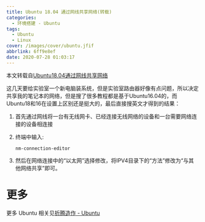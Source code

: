 ```yaml
---
title: Ubuntu 18.04 通过网线共享网络(转载)
categories:
  - 环境搭建 - Ubuntu
tags:
  - Ubuntu
  - Linux
cover: /images/cover/ubuntu.jfif
abbrlink: 6ff9e8ef
date: 2020-07-28 01:03:17
---
```



本文转载自[Ubuntu18.04通过网线共享网络](https://www.cnblogs.com/jiading/p/11989966.html)


这几天要给实验室一个新电脑装系统，但是实验室路由器好像有点问题，所以决定共享我的笔记本的网络，但是搜了很多教程都是基于Ubuntu16.04的，而Ubuntu18和16在设置上区别还是挺大的，最后直接搜英文才得到的结果：

1. 首先通过网线将一台有无线网卡、已经连接无线网络的设备和一台需要网络连接的设备相连接

2. 终端中输入:

    ```
    nm-connection-editor
    ```

3. 然后在网络连接中的“以太网”选择修改，将IPV4目录下的“方法”修改为“与其他网络共享”即可。

# 更多

更多 Ubuntu 相关见[折腾造作 - Ubuntu](/categories/折腾造作-Ubuntu/)